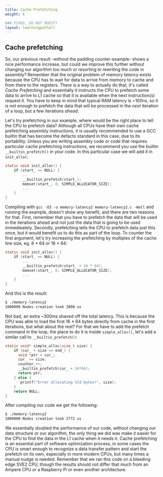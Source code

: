 ```yaml
---
title: Cache Prefetching
weight: 6

### FIXED, DO NOT MODIFY
layout: learningpathall
---
```


## Cache prefetching

So, our previous result -without the padding counter-example- shows a nice performance increase, but could we improve this further without changing our algorithm too much or resorting to rewriting the code in assembly? Remember that the original problem of memory latency exists because the CPU has to wait for data to arrive from memory to cache and from there to the registers. There is a way to actually do that, it's called _Cache Prefetching_ and essentially it instructs the CPU to prefetch some data to arrive to L1 cache so that it is available when the next instruction(s) request it. You have to keep in mind that typical RAM latency is ~100ns, so it is not enough to prefetch the data that will be processed in the _next_ iteration of a loop, but a few iterations _ahead_.

Let's try prefetching in our example, where would be the right place to tell the CPU to prefetch data? Although all CPUs have their own cache prefetching assembly instructions, it is usually recommended to use a GCC builtin that has become the defacto standard in this case, due to its portability. Unless you are writing assembly code or code that requires particular cache prefetching instructions, we recommend you use the builtin `__builtin_prefetch()` in your code. In this particular case we will add it in `init_alloc`:

```C
static void init_alloc() {
    if (start_ == NULL) {
        ...
        __builtin_prefetch(start_);
        memset(start_, 0, SIMPLE_ALLOCATOR_SIZE);
        ...
    }
}
```

Compiling with `gcc -O3 -o memory-latency2 memory-latency2.c -Wall` and running the example, doesn't show any benefit, and there are two reasons for that. First, remember that you have to prefetch the data that will be used in the iterations ahead and not just the data that is going to be used immedieately. Secondly, prefetching tells the CPU to prefetch data just this once, but it would benefit us to do this as part of the loop. To counter the first argument, let's try increasing the prefetching by multiples of the cache line size, eg. 8 * 64 or 16 * 64:

```C
static void init_alloc() {
    if (start_ == NULL) {
        ...
        __builtin_prefetch(start_ + 16 * 64);
        memset(start_, 0, SIMPLE_ALLOCATOR_SIZE);
        ...
    }
}

```

And this is the result:

```bash
$ ./memory-latency2
1000000 Nodes creation took 3800 us
```

Not bad, an extra ~300ms shaved off the total latency. This is because the CPU was able to load the first 16 * 64 bytes directly from cache in the first iterations, but what about the rest? For that we have to add the prefetch command in the loop, the place to do it is inside `simple_alloc()`, let's add a similar call to `__builtin_prefetch()`:

```C
static void* simple_alloc(size_t size) {
    if (cur_ + size <= end_) {
      void *ptr = cur_;
      cur_ += size;
      counter_++;
      __builtin_prefetch(cur_ + 16*64);
      return ptr;
    } else {
       printf("Error allocating %ld bytes!", size);
    }
    return NULL;
}
```

After compiling our code we get the following:

```bash
$ ./memory-latency2
1000000 Nodes creation took 2772 us
```

We essentially doubled the performance of our code, without changing our data structure or our algorithm, the only thing we did was make it easier for the CPU to find the data in the L1 cache when it needs it. Cache prefetching is an essential part of software optimization process, in some cases the CPU is smart enough to recognize a data transfer pattern and start the prefetch on its own, especially in more modern CPUs, but many times a manual nudge is needed. Remember that we ran this code on a bleeding edge SVE2 CPU, though the results should not differ that much from an Ampere CPU or a Raspberry Pi or even another architecture.